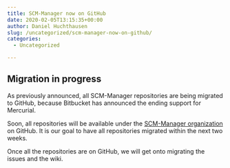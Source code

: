 ```yaml
---
title: SCM-Manager now on GitHub
date: 2020-02-05T13:15:35+00:00
author: Daniel Huchthausen
slug: /uncategorized/scm-manager-now-on-github/
categories:
  - Uncategorized

---
```

## Migration in progress

As previously announced, all SCM-Manager repositories are being migrated to GitHub, because Bitbucket has announced the ending support for Mercurial.

Soon, all repositories will be available under the [SCM-Manager organization](https://github.com/scm-manager) on GitHub. It is our goal to have all repositories migrated within the next two weeks.

Once all the repositories are on GitHub, we will get onto migrating the issues and the wiki.

